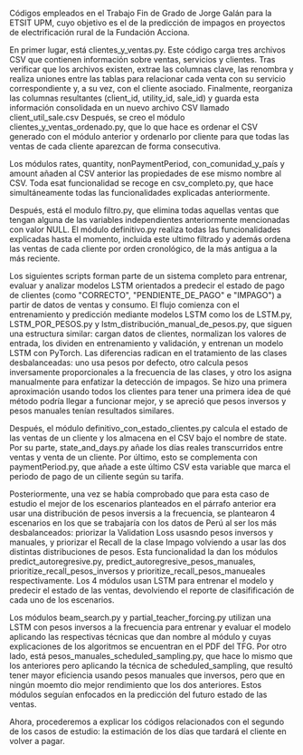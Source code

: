 Códigos empleados en el Trabajo Fin de Grado de Jorge Galán para la ETSIT UPM, cuyo objetivo es el de la predicción de impagos en proyectos de electrificación rural de la Fundación Acciona.

En primer lugar, está clientes_y_ventas.py. Este código carga tres archivos CSV que contienen información sobre ventas, servicios y clientes. Tras verificar que los archivos existen, extrae las columnas clave, las renombra y realiza uniones entre las tablas para relacionar cada venta con su servicio correspondiente y, a su vez, con el cliente asociado. Finalmente, reorganiza las columnas resultantes (client_id, utility_id, sale_id) y guarda esta información consolidada en un nuevo archivo CSV llamado client_util_sale.csv
Después, se creo el módulo clientes_y_ventas_ordenado.py, que lo que hace es ordenar el CSV generado con el módulo anterior y ordenarlo  por cliente para que todas las ventas de cada cliente aparezcan de forma consecutiva.

Los módulos rates, quantity, nonPaymentPeriod, con_comunidad_y_país y amount añaden al CSV anterior las propiedades de ese mismo nombre al CSV. Toda esat funcionalidad se recoge en csv_completo.py, que hace simultáneamente todas las funcionalidades explicadas anteriormente.

Después, está el modulo filtro.py, que elimina todas aquellas ventas que tengan alguna de las variables independientes anteriormente mencionadas con valor NULL. El módulo definitivo.py realiza todas las funcionalidades explicadas hasta el momento, incluida este ultimo filtrado y además ordena las ventas de cada cliente por orden cronológico, de la más antigua a la más reciente.

Los siguientes scripts forman parte de un sistema completo para entrenar, evaluar y analizar modelos LSTM orientados a predecir el estado de pago de clientes (como "CORRECTO", "PENDIENTE_DE_PAGO" e "IMPAGO") a partir de datos de ventas y consumo. El flujo comienza con el entrenamiento y predicción mediante modelos LSTM como los de LSTM.py, LSTM_POR_PESOS.py y lstm_distribución_manual_de_pesos.py, que siguen una estructura similar: cargan datos de clientes, normalizan los valores de entrada, los dividen en entrenamiento y validación, y entrenan un modelo LSTM con PyTorch. Las diferencias radican en el tratamiento de las clases desbalanceadas: uno usa pesos por defecto, otro calcula pesos inversamente proporcionales a la frecuencia de las clases, y otro los asigna manualmente para enfatizar la detección de impagos. Se hizo una primera aproximación usando todos los clientes para tener una primera idea de qué método podría llegar a funcionar mejor, y se apreció que pesos inversos y pesos manuales tenían resultados similares.

Después, el módulo definitivo_con_estado_clientes.py calcula el estado de las ventas de un cliente y los almacena en el CSV bajo el nombre de state. Por su parte, state_and_days.py añade los días reales transcurridos entre ventas y venta de un cliente. Por último, esto se complementa con paymentPeriod.py, que añade a este último CSV esta variable que marca el periodo de pago de un ciliente según su tarifa.

Posteriormente, una vez se había comprobado que para esta caso de estudio el mejor de los escenarios planteados en el párrafo anterior era usar una distribución de pesos inversis a la frecuencia, se plantearon 4 escenarios en los que se trabajaría con los datos de Perú al ser los más desbalanceados: priorizar la Validation Loss usasndo pesos inversos y manuales, y priorizar el Recall de la clase Impago volviendo a usar las dos distintas distribuciones de pesos. Esta funcionalidad la dan los módulos predict_autoregresive.py, predict_autoregresive_pesos_manuales, prioritize_recall_pesos_inversos y prioritize_recall_pesos_manueales respectivamente. Los 4 módulos usan LSTM para entrenar el modelo y predecir el estado de las ventas, devolviendo el reporte de clasifificación de cada uno de los escenarios.

Los módulos beam_search.py y partial_teacher_forcing.py utilizan una LSTM con pesos inversos a la frecuencia para entrenar y evaluar el modelo aplicando las respectivas técnicas que dan nombre al módulo y cuyas explicaciones de los algoritmos se encuentran en el PDF del TFG. Por otro lado, está pesos_manuales_scheduled_sampling.py, que hace lo mismo que los anteriores pero aplicando la técnica de scheduled_sampling, que resultó tener mayor eficiencia usando pesos manuales que inversos, pero que en ningún moemto dio mejor rendimiento que los dos anteriores. Estos módulos seguían enfocados en la predicción del futuro estado de las ventas.

Ahora, procederemos a explicar los códigos relacionados con el segundo de los casos de estudio: la estimación de los días que tardará el cliente en volver a pagar.

 
